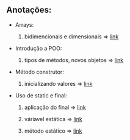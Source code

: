 ## Anotações:

* Arrays:
  
  1. bidimencionais e dimensionais => <a href="https://github.com/silviamichele/anotacoes-java/blob/main/Arrays.java">link</a>
  
* Introdução a POO:

  1. tipos de métodos, novos objetos => <a href="https://github.com/silviamichele/anotacoes-java/blob/main/Chat.java">link</a>

* Método construtor:

  1. inicializando valores => <a href="https://github.com/silviamichele/anotacoes-java/blob/main/Construtores.java">link</a> 

* Uso de static e final:

  1. aplicação do final => <a href="https://github.com/silviamichele/anotacoes-java/blob/main/VariavelFinal.java">link</a>
  
  2. váriavel estática => <a href="https://github.com/silviamichele/anotacoes-java/blob/main/MetodosEstaticos.java">link</a>  
  
  3. método estático => <a href="https://github.com/silviamichele/anotacoes-java/blob/main/VariaveisEstaticas.java">link</a> 
  
